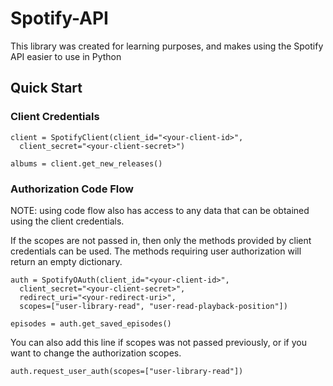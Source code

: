 # Spotify-API
This library was created for learning purposes, and makes using the Spotify API easier to use in Python

## Quick Start
### Client Credentials
```
client = SpotifyClient(client_id="<your-client-id>", 
  client_secret="<your-client-secret>")
  
albums = client.get_new_releases()
```

### Authorization Code Flow
NOTE: using code flow also has access to any data that can be obtained using the client credentials.

If the scopes are not passed in, then only the methods provided by client credentials can be used. The methods requiring user authorization will return an empty dictionary.
```
auth = SpotifyOAuth(client_id="<your-client-id>", 
  client_secret="<your-client-secret>",
  redirect_uri="<your-redirect-uri>",
  scopes=["user-library-read", "user-read-playback-position"])

episodes = auth.get_saved_episodes()
```

You can also add this line if scopes was not passed previously, or if you want to change the authorization scopes.
```
auth.request_user_auth(scopes=["user-library-read"])
```
